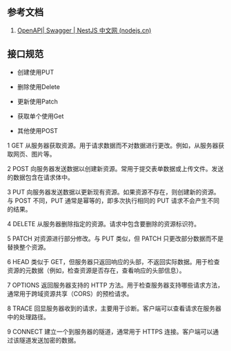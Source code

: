 ## 参考文档

1. [OpenAPI| Swagger | NestJS 中文网 (nodejs.cn)](https://nest.nodejs.cn/openapi/introduction)
## 接口规范

- 创建使用PUT

- 删除使用Delete

- 更新使用Patch

- 获取单个使用Get

- 其他使用POST

1 GET 从服务器获取资源。用于请求数据而不对数据进行更改。例如，从服务器获取网页、图片等。

2 POST 向服务器发送数据以创建新资源。常用于提交表单数据或上传文件。发送的数据包含在请求体中。

3 PUT 向服务器发送数据以更新现有资源。如果资源不存在，则创建新的资源。与 POST 不同，PUT 通常是幂等的，即多次执行相同的 PUT 请求不会产生不同的结果。

4 DELETE 从服务器删除指定的资源。请求中包含要删除的资源标识符。

5 PATCH 对资源进行部分修改。与 PUT 类似，但 PATCH 只更改部分数据而不是替换整个资源。

6 HEAD 类似于 GET，但服务器只返回响应的头部，不返回实际数据。用于检查资源的元数据（例如，检查资源是否存在，查看响应的头部信息）。

7 OPTIONS 返回服务器支持的 HTTP 方法。用于检查服务器支持哪些请求方法，通常用于跨域资源共享（CORS）的预检请求。

8 TRACE 回显服务器收到的请求，主要用于诊断。客户端可以查看请求在服务器中的处理路径。

9 CONNECT 建立一个到服务器的隧道，通常用于 HTTPS 连接。客户端可以通过该隧道发送加密的数据。
